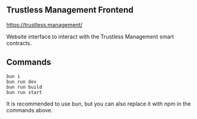 ## Trustless Management Frontend

https://trustless.management/

Website interface to interact with the Trustless Management smart contracts.

## Commands

```
bun i
bun run dev
bun run build
bun run start
```

It is recommended to use bun, but you can also replace it with npm in the commands above.
